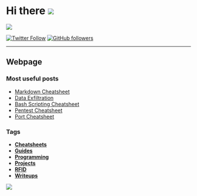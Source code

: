 # Hi there <img src="https://media.tenor.com/images/e18de738e02a96ebacd4127a2f07a1cc/tenor.gif">

<img src="https://media1.tenor.com/images/2c740587fefb6d0f9d686edadf856623/tenor.gif">

[![Twitter Follow](https://img.shields.io/twitter/follow/n0nuser_?style=social)](https://twitter.com/n0nuser_)
[![GitHub followers](https://img.shields.io/github/followers/n0nuser?style=social)](https://github.com/n0nuser)

***

## Webpage

### Most useful posts 

- [Markdown Cheatsheet](https://nonuser.es/posts/markdown/)
- [Data Exfiltration](https://nonuser.es/posts/data_exfiltration/)
- [Bash Scripting Cheatsheet](https://nonuser.es/posts/bash_cheatsheet/)
- [Pentest Cheatsheet](https://nonuser.es/posts/pentest_cheatsheet/)
- [Port Cheatsheet](https://nonuser.es/posts/port_cheatsheet/)

### Tags

- **[Cheatsheets](https://nonuser.es/tags/cheatsheet/)**
- **[Guides](https://nonuser.es/tags/guide/)**
- **[Programming](https://nonuser.es/tags/programming/)**
- **[Projects](https://nonuser.es/tags/projects/)**
- **[RFID](https://nonuser.es/tags/rfid/)**
- **[Writeups](https://nonuser.es/tags/writeup/)**

<img src="https://media3.giphy.com/media/10tN8bxISI1IZi/200.gif">
